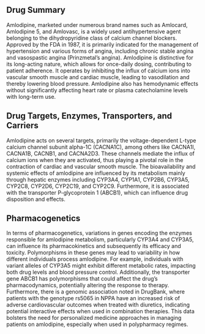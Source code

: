 ## Drug Summary
Amlodipine, marketed under numerous brand names such as Amlocard, Amlodipine 5, and Amlovasc, is a widely used antihypertensive agent belonging to the dihydropyridine class of calcium channel blockers. Approved by the FDA in 1987, it is primarily indicated for the management of hypertension and various forms of angina, including chronic stable angina and vasospastic angina (Prinzmetal’s angina). Amlodipine is distinctive for its long-acting nature, which allows for once-daily dosing, contributing to patient adherence. It operates by inhibiting the influx of calcium ions into vascular smooth muscle and cardiac muscle, leading to vasodilation and thereby lowering blood pressure. Amlodipine also has hemodynamic effects without significantly affecting heart rate or plasma catecholamine levels with long-term use.

## Drug Targets, Enzymes, Transporters, and Carriers
Amlodipine acts on several targets, primarily the voltage-dependent L-type calcium channel subunit alpha-1C (CACNA1C), among others like CACNA1I, CACNA1B, CACNB1, and CACNA2D3. These channels mediate the influx of calcium ions when they are activated, thus playing a pivotal role in the contraction of cardiac and vascular smooth muscle. The bioavailability and systemic effects of amlodipine are influenced by its metabolism mainly through hepatic enzymes including CYP3A4, CYP1A1, CYP2B6, CYP3A5, CYP2C8, CYP2D6, CYP2C19, and CYP2C9. Furthermore, it is associated with the transporter P-glycoprotein 1 (ABCB1), which can influence drug disposition and effects.

## Pharmacogenetics
In terms of pharmacogenetics, variations in genes encoding the enzymes responsible for amlodipine metabolism, particularly CYP3A4 and CYP3A5, can influence its pharmacokinetics and subsequently its efficacy and toxicity. Polymorphisms in these genes may lead to variability in how different individuals process amlodipine. For example, individuals with variant alleles of CYP3A5 might exhibit different metabolic rates, impacting both drug levels and blood pressure control. Additionally, the transporter gene ABCB1 has polymorphisms that could affect the drug’s pharmacodynamics, potentially altering the response to therapy. Furthermore, there is a genomic association noted in DrugBank, where patients with the genotype rs5065 in NPPA have an increased risk of adverse cardiovascular outcomes when treated with diuretics, indicating potential interactive effects when used in combination therapies. This data bolsters the need for personalized medicine approaches in managing patients on amlodipine, especially when used in polypharmacy regimes.